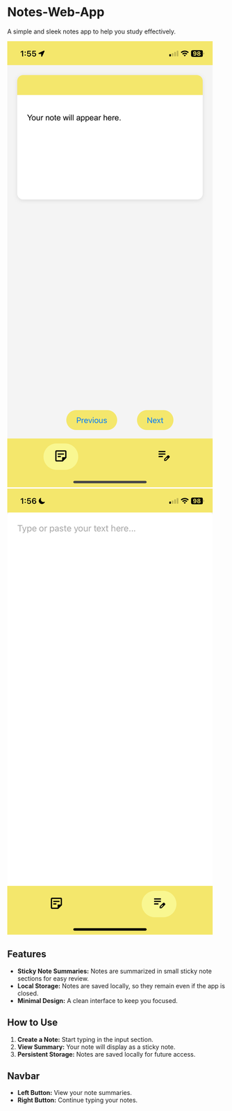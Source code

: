 # Notes-Web-App

A simple and sleek notes app to help you study effectively.

![App Screenshot 1](IMG_1297.PNG)  
![App Screenshot 2](IMG_1298.PNG)  

## Features

- **Sticky Note Summaries:** Notes are summarized in small sticky note sections for easy review.
- **Local Storage:** Notes are saved locally, so they remain even if the app is closed.
- **Minimal Design:** A clean interface to keep you focused.

## How to Use

1. **Create a Note:** Start typing in the input section.
2. **View Summary:** Your note will display as a sticky note.
3. **Persistent Storage:** Notes are saved locally for future access.

## Navbar

- **Left Button:** View your note summaries.
- **Right Button:** Continue typing your notes.
